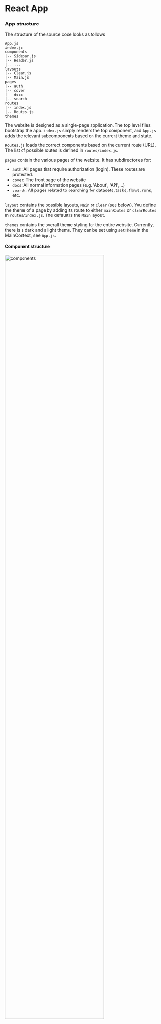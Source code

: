 # React App

### App structure

The structure of the source code looks as follows

```
App.js
index.js
components
|-- Sidebar.js
|-- Header.js
|-- ...
layouts
|-- Clear.js
|-- Main.js
pages
|-- auth
|-- cover
|-- docs
|-- search
routes
|-- index.js
|-- Routes.js
themes
```

The website is designed as a single-page application.
The top level files bootstrap the app. `index.js` simply renders the top component, and
`App.js` adds the relevant subcomponents based on the current theme and state.

`Routes.js` loads the correct components based on the current route (URL). The list of
possible routes is defined in `routes/index.js`.

`pages` contain the various pages of the website. It has subdirectories for:

- `auth`: All pages that require authorization (login). These routes are protected.
- `cover`: The front page of the website
- `docs`: All normal information pages (e.g. 'About', 'API',...)
- `search`: All pages related to searching for datasets, tasks, flows, runs, etc.

`layout` contains the possible layouts, `Main` or `Clear` (see below). You define the theme of a page by
adding its route to either `mainRoutes` or `clearRoutes` in `routes/index.js`. The default is the `Main` layout.

`themes` contains the overall theme styling for the entire website. Currently, there is a dark and a light theme. They can be set using `setTheme`
in the MainContext, see `App.js`.

#### Component structure

<img src="https://github.com/openml/docs/raw/master/docs/img/react-components.png" alt="components" width="80%"/>

The component structure is shown above, for the `Main` layout. The `App` component also holds the state of the website using
React's native Context API (see below). Next to the header and sidebar, the main component of the website (in yellow) shows
the contents of the current `page`. In this image, this is the search page, which has several subcomponents as explained below.

#### Search page

The search page is structured as follows:

- `SearchPanel`: the main search panel. Also contains callbacks for sorting and filtering, and lists what can be filtered or sorted on.

  - `FilterBar`: The top bar with the search statistics and functionality to add filters and sort results
  - `SearchResultsPanel`: The list of search results on the left. It shows a list of `Card` elements which are uniformly styled but their contents may vary. Depending on the selected type of result (selected in the left navigation bar) it is instantiated with different properties. E.g. a `DataListPanel` is a simple wrapper around `SearchResultsPanel` which defines the dataset-specific statistics to be shown in the cards.

    - Search tabs: The tabs that allow you to choose between different aspects of the results (Statistics, Overview (Dash)) or the different views on the selected dataset, task, etc. (Details, Analysis (Dash),...)
    - `ItemDetail`: When a search result is selected, this will show the details of the selection, e.g. the dataset details. Depending on the passed `type` prop, it will render the `Dataset`, `Task`, ... component.

The `api.js` file contains the `search` function, which translates a search query, filters, and other constraints into an ElasticSearch query and returns the results.

### Style guide

To keep a consistent style and minimize dependencies and complexity, we build on [Material UI](https://material-ui.com/) components and [FontAwesome](https://fontawesome.com) icons. Theming is defined in `themes/index.js` and loaded in as a context (`ThemeContext`) in `App.js`. More specific styling
is always defined through styled components in the corresponding pages.

#### Layouts

There are two top level layouts: `Main` loads the main layout with a `Sidebar`, `Header`,
and a certain page with all the contents. The `Clear.js` layout has no headers or sidebars,
but has a colored gradient background. It is used mainly for user login and registration or other quick forms.

The layout of the page content should use the [Material UI grid layout](https://material-ui.com/components/grid/). This
makes sure it will adapt to different device screen sizes. Test using your browsers development tools whether the layout
adapts correctly to different screens, including recent smartphones.

#### Styled components

Any custom styling (beyond the Material UI default styling) is defined in styled components which are defined within the file for each page.
Keep this as minimal as possible. Check if you can import styled components already defined for other pages, avoid duplication.

Styled div's are defined as follows:

```javascript
const OpenMLTitle = styled.div`
  color: white;
  font-size: 3em;
`;
```

Material UI components can be styled the same way:

```javascript
const WhiteButton = styled(Button)`
  display: inline-block;
  color: #fff;
`;
```

#### Color palette

We follow the general [Material UI color palette](https://material-ui.com/customization/color/#color) with shade 400, except when that doesn't give sufficient contrast. The main colors used (e.g. for the icons in the sidebar are: 'green[400]', 'yellow[700]', 'blue[800]', 'red[400]', 'purple[400]', 'orange[400]', 'grey[400]'. Backgrounds are generally kept white (or dark grey for the dark theme). The global context (see below) has a `getColor` function to get the colors of the search types, e.g. `context.getColor("run")` returns `red[400]`.

### Handling state

There are different levels of state management:

- Global state is handled via React's native Context API (we don't use Redux). Contexts are defined in the component tree where needed (usually higher up) by a context provider component, and is accessed lower in the component tree by a context consumer. For instance, see the `ThemeContext.Provider` in `App.js` and the `ThemeContext.Consumer` in `Sidebar.js`. There is a `MainContext` which contains global state values such as the logged in user details, and the current state of the search.
- Lower level components can pass state to their child components via props.
- Local state changes should, when possible, be defined by React Hooks.

Note that changing the global state will re-render the entire website. Hence, do this only when necessary.

#### State and search

Most global state variables have to do with search. The search pages typically work by changing the `query` and `filters` variables (see `App.js`). There is a `setSearch` function in the main context that can be called to change the search parameters. It checks whether the query has changed and whether updating the global state and re-rendering the website is necessary.

#### Lifecycle Methods

These are the React lifecycle methods and how we use them. When a component mounts, methods 1,2,4,7 will be called. When it updates, methods 2-6 will be called.

1. constructor(): Set the initial state of the components
2. getDerivedStateFromProps(props, state): Static method, only for changing the local state based on props. It returns the new state.
3. shouldComponentUpdate(nextProps, nextState): Decides whether a state change requires a re-rendering or not. Used to optimize performance.
4. render(): Returns the JSX to be rendered. It should NOT change the state.
5. getSnapshotBeforeUpdate(prevProps,prevState): Used to save 'old' DOM information right before an update. Returns a 'snapshot'.
6. componentDidUpdate(prevProps,prevState,snapshot): For async requests or other operations right after component update.
7. componentDidMount(): For async requests (e.g. API calls) right after the component mounted.
8. componentWillUnMount(): Cleanup before the component is destroyed.
9. componentDidCatch(error,info): For updating the state after an error is thrown.

#### Forms and Events

React wraps native browser events into _synthetic events_ to handle interactions in a cross-browser compatible way. After being wrapped, they are sent to
all event handlers, usually defined as callbacks. Note: for performance reasons, synthetic events are pooled and reused, so their properties are nullified after being consumed. If you want to use them asynchronously, you need to call `event.persist()`.

HTML forms are different than other DOM elements because they keep their own state in plain HTML. To make sure that we can control the state
we need to set the input field's `value` to a component state value.

Here's an example of using an input field to change the title displayed in the component.

```javascript
const titles: {mainTitle: 'OpenML'};

class App extends Component {
  this.state = {titles};

  // Receive synthetic event
  onTitleChange = (event) => {
    this.setState({titles.mainTitle : event.target.value});
  }

  render(){
    return (
      <div classname="App">
        <h1>{this.state.titles.mainTitle}</h1>
        <form>
          <input type="text"
          value={this.state.titles.mainTitle} // control state
          onChange={this.onTitleChange} // event handler callback
          />
        </form>
      </div>
    );
  }
}
```
